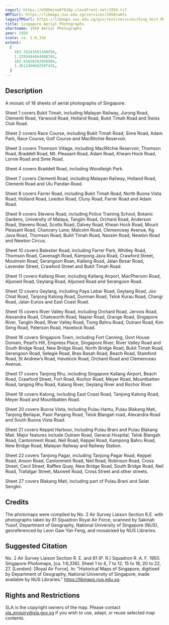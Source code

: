 ```yaml
---
cogurl: https://d39hmjnw8fb16p.cloudfront.net/1950.tif
WMTSurl: https://libmaps.nus.edu.sg/services/1950/wmts
legacyTMSurl: https://libmaps.nus.edu.sg/gis/rest/services/Sing_Hist_Maps/1950/MapServer/tile/{z}/{y}/{x}
title: Singapore Aerial Photographs
shortname: 1950 Aerial Photographs
year: 1950
scale: ca. 1:6,336
extent:
  [
    103.76243591308594,
    1.2293444464408765,
    103.91658782958984,
    1.3611466692507435,
  ]
---
```


## Description

A mosaic of 18 sheets of aerial photographs of Singapore:

Sheet 1 covers Bukit Timah, including Malayan Railway, Jurong Road, Clementi Road, Yarwood Road, Holland Road, Bukit Timah Road and Swiss Club Road.

Sheet 2 covers Race Course, including Bukit Timah Road, Sime Road, Adam Park, Race Course, Golf Course and MacRitchie Reservoir.

Sheet 3 covers Thomson Village, including MacRitchie Reservoir, Thomson Road, Braddell Road, Mt. Pleasant Road, Adam Road, Kheam Hock Road, Lornie Road and Sime Road.

Sheet 4 covers Braddell Road, including Woodleigh Park.

Sheet 7 covers Clementi Road, including Malayan Railway, Holland Road, Clementi Road and Ulu Pandan Road.

Sheet 8 covers Farrer Road, including Bukit Timah Road, North Buona Vista Road, Holland Road, Leedon Road, Cluny Road, Farrer Road and Adam Road.

Sheet 9 covers Stevens Road, including Police Training School, Botanic Gardens, University of Malaya, Tanglin Road, Orchard Road, Anderson Road, Stevens Road, Scotts Road, Dalvey Road, Khean Hock Road, Mount Pleasant Road, Chancery Lane, Malcolm Road, Clemenceay Avenue, Kg Java Road, Thomson Road, Bukit Timah Road, Nassim Road, Newton Road and Newton Circus.

Sheet 10 covers Balestier Road, including Farrer Park, Whitley Road, Thomson Road, Cavenagh Road, Kampong Java Road, Crawford Street, Moulmein Road, Serangoon Roan, Kallang Road, Jalan Besar Road, Lavender Street, Crawford Street and Bukit Timah Road.

Sheet 11 covers Kallang River, including Kallang Airport, MacPherson Road, Aljunied Road, Geylang Road, Aljunied Road and Serangoon Road.

Sheet 12 covers Geylang, including Paya Lebar Road, Geylang Road, Joo Chiat Road, Tanjong Katong Road, Dunman Road, Telok Kurau Road, Changi Road, Jalan Eunos and East Coast Road.

Sheet 15 covers River Valley Road, including Orchard Road, Jervois Road, Alexandra Road, Chatsworth Road, Napier Road, Grange Road, Singapore River, Tanglin Road, RIver Valley Road, Tiong Bahru Road, Outram Road, Kim Seng Road, Paterson Road, Havelock Road.

Sheet 16 covers Singapore Town, including Fort Canning, Govt House Domain, Pearl’s Hill, Empress Place, Singapore River, River Valley Road and South Bridge Road, New Bridge Road, North Bridge Road, Bukit Timah Road, Serangoon Road, Selegie Road, Bras Basah Road, Beach Road, Stamford Road, St Andrew’s Road, Havelock Road, Orchard Road and Clemenceau Avenue.

Sheet 17 covers Tanjong Rhu, including Singapore Kallang Airport, Beach Road, Crawford Street, Fort Road, Rochor Road, Meyer Road, Mountbatten Road, tanjpng Rhu Road, Kalang River, Geylang River and Rochor River.

Sheet 18 covers Katong, including East Coast Road, Tanjong Katong Road, Meyer Road and Mountbatten Road.

Sheet 20 covers Buona Vista, including Pulau Hantu, Pulau Blakang Mati, Tanjong Berlayar, Pasir Panjang Road, Telok Blangah road, Alexandra Road and South Buona Vista Road.

Sheet 21 covers Keppel Harbour, including Pulau Brani and Pulau Blakang Mati. Major features include Outram Road, General Hospital, Telok Blangah Road, Cantonment Road, Neil Road, Keppel Road, Kampong Bahru Road, New Bridge Road, Malayan Railway and Railway Station.

Sheet 22 covers Tanjong Pagar, including Tanjong Pagar Road, Keppel Road, Anson Road, Cantonment Road, Neil Road, Robinson Road, Cross Street, Cecil Street, Raffles Quay, New Bridge Road, South Bridge Road, Neil Road, Trafalgar Street, Maxwell Road, Cross Street and other streets.

Sheet 27 covers Blakang Mati, including part of Pulau Brani and Selat Sengkir.

## Credits

The photomaps were compiled by No. 2 Air Survey Liaison Section R.E. with photographs taken by 81 Squadron Royal Air Force, scanned by Sakinah Yusof, Department of Geography, National University of Singapore (NUS), georeferenced by Leon Gaw Yan Feng, and mosaicked by NUS Libraries.

## Suggested Citation

No. 2 Air Survey Liaison Section R. E. and 81 (P. R.) Squadron R. A. F. 1950. Singapore Photomaps, [ca. 1:6,336]. Sheet 1 to 4, 7 to 12, 15 to 18, 20 to 22, 27. [London]: [Royal Air Force]. In: "Historical Maps of Singapore, digitised by Department of Geography, National University of Singapore, made available by NUS Libraries." https://libmaps.nus.edu.sg.

## Rights and Restrictions

SLA is the copyright owners of the map. Please contact sla_enquiry@sla.gov.sg if you wish to use, adapt, or reuse selected map contents.
